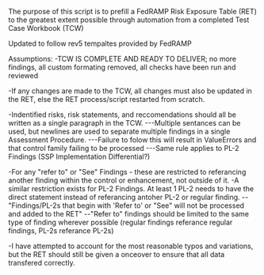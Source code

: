 The purpose of this script is to prefill a FedRAMP Risk Exposure Table (RET) to the greatest extent possible through automation from a completed Test Case Workbook (TCW)

Updated to follow rev5 tempaltes provided by FedRAMP

Assumptions:
-TCW IS COMPLETE AND READY TO DELIVER; no more findings, all custom formating removed, all checks have been run and reviewed

-If any changes are made to the TCW, all changes must also be updated in the RET, else the RET process/script restarted from scratch.

-Indentified risks, risk statements, and reccomendations should all be written as a single paragraph in the TCW. 
---Multiple sentances can be used, but newlines are used to separate multiple findings in a single Assessment Procedure. 
---Failure to folow this will result in ValueErrors and that control family failing to be processed
---Same rule applies to PL-2 Findings (SSP Implementation Differential?)

-For any "refer to" or "See" Findings - these are restricted to referancing another finding within the control or enhancement, not outside of it.
-A similar restriction exists for PL-2 Findings. At least 1 PL-2 needs to have the direct statement instead of referancing antoher PL-2 or regular finding.
--"Findings/PL-2s that begin with 'Refer to' or "See" will not be processed and added to the RET" 
--"Refer to" findings should be limited to the same type of finding wherever possible (regular findings referance regular findings, PL-2s referance PL-2s)


-I have attempted to account for the most reasonable typos and variations, but the RET should still be given a onceover to ensure that all data transfered correctly.
